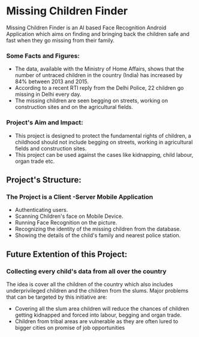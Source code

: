 # Missing Children Finder
Missing Children Finder is an AI based Face Recognition Android Application which aims on finding and bringing back the children safe and fast when they go missing from their family.

### Some Facts and Figures:
* The data, available with the Ministry of Home Affairs, shows that the number of untraced children in the country (India) has increased by 84% between 2013 and 2015.
* According to a recent RTI reply from the Delhi Police, 22 children go missing in Delhi every day.
* The missing children are seen begging on streets, working on construction sites and on the agricultural fields.

### Project's Aim and Impact:
* This project is designed to protect the fundamental rights of children, a childhood should not include begging on streets, working in agricultural fields and construction sites.
* This project can be used against the cases like kidnapping, child labour, organ trade etc.

## Project's Structure:
### The Project is a Client -Server Mobile Application
* Authenticating users.
* Scanning Children's face on Mobile Device.
* Running Face Recognition on the picture.
* Recognizing the identity of the missing children from the database.
* Showing the details of the child's family and nearest police station.


## Future Extention of this Project:
### Collecting every child's data from all over the country
The idea is cover all the children of the country which also includes underprivileged children and the children from the slums.
Major problems that can be targeted by this initiative are:
* Covering all the slum area children will reduce the chances of children getting kidnapped and forced into labour, begging and organ trade.
* Children from tribal areas are vulnerable as they are often lured to bigger cities on promise of job opportunities
